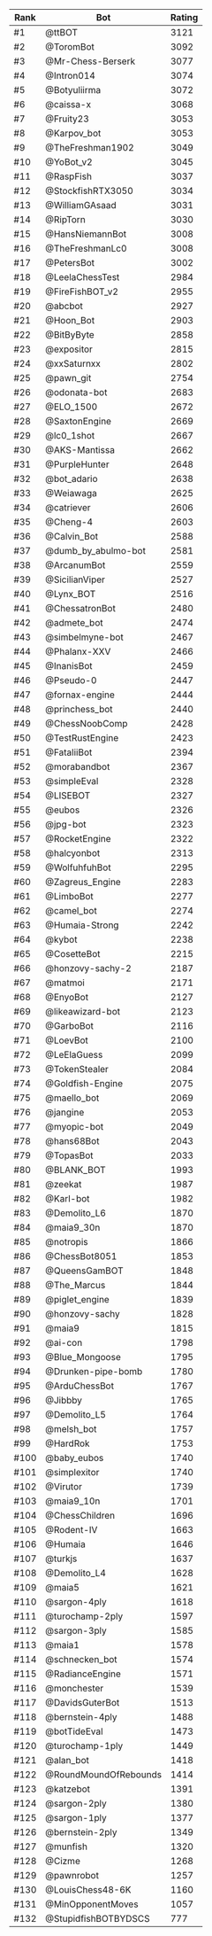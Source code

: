 Rank|Bot|Rating
---|---|---
#1|@ttBOT|3121
#2|@ToromBot|3092
#3|@Mr-Chess-Berserk|3077
#4|@Intron014|3074
#5|@Botyuliirma|3072
#6|@caissa-x|3068
#7|@Fruity23|3053
#8|@Karpov_bot|3053
#9|@TheFreshman1902|3049
#10|@YoBot_v2|3045
#11|@RaspFish|3037
#12|@StockfishRTX3050|3034
#13|@WilliamGAsaad|3031
#14|@RipTorn|3030
#15|@HansNiemannBot|3008
#16|@TheFreshmanLc0|3008
#17|@PetersBot|3002
#18|@LeelaChessTest|2984
#19|@FireFishBOT_v2|2955
#20|@abcbot|2927
#21|@Hoon_Bot|2903
#22|@BitByByte|2858
#23|@expositor|2815
#24|@xxSaturnxx|2802
#25|@pawn_git|2754
#26|@odonata-bot|2683
#27|@ELO_1500|2672
#28|@SaxtonEngine|2669
#29|@lc0_1shot|2667
#30|@AKS-Mantissa|2662
#31|@PurpleHunter|2648
#32|@bot_adario|2638
#33|@Weiawaga|2625
#34|@catriever|2606
#35|@Cheng-4|2603
#36|@Calvin_Bot|2588
#37|@dumb_by_abulmo-bot|2581
#38|@ArcanumBot|2559
#39|@SicilianViper|2527
#40|@Lynx_BOT|2516
#41|@ChessatronBot|2480
#42|@admete_bot|2474
#43|@simbelmyne-bot|2467
#44|@Phalanx-XXV|2466
#45|@InanisBot|2459
#46|@Pseudo-0|2447
#47|@fornax-engine|2444
#48|@princhess_bot|2440
#49|@ChessNoobComp|2428
#50|@TestRustEngine|2423
#51|@FataliiBot|2394
#52|@morabandbot|2367
#53|@simpleEval|2328
#54|@LISEBOT|2327
#55|@eubos|2326
#56|@jpg-bot|2323
#57|@RocketEngine|2322
#58|@halcyonbot|2313
#59|@WolfuhfuhBot|2295
#60|@Zagreus_Engine|2283
#61|@LimboBot|2277
#62|@camel_bot|2274
#63|@Humaia-Strong|2242
#64|@kybot|2238
#65|@CosetteBot|2215
#66|@honzovy-sachy-2|2187
#67|@matmoi|2171
#68|@EnyoBot|2127
#69|@likeawizard-bot|2123
#70|@GarboBot|2116
#71|@LoevBot|2100
#72|@LeElaGuess|2099
#73|@TokenStealer|2084
#74|@Goldfish-Engine|2075
#75|@maello_bot|2069
#76|@jangine|2053
#77|@myopic-bot|2049
#78|@hans68Bot|2043
#79|@TopasBot|2033
#80|@BLANK_BOT|1993
#81|@zeekat|1987
#82|@Karl-bot|1982
#83|@Demolito_L6|1870
#84|@maia9_30n|1870
#85|@notropis|1866
#86|@ChessBot8051|1853
#87|@QueensGamBOT|1848
#88|@The_Marcus|1844
#89|@piglet_engine|1839
#90|@honzovy-sachy|1828
#91|@maia9|1815
#92|@ai-con|1798
#93|@Blue_Mongoose|1795
#94|@Drunken-pipe-bomb|1780
#95|@ArduChessBot|1767
#96|@Jibbby|1765
#97|@Demolito_L5|1764
#98|@melsh_bot|1757
#99|@HardRok|1753
#100|@baby_eubos|1740
#101|@simplexitor|1740
#102|@Virutor|1739
#103|@maia9_10n|1701
#104|@ChessChildren|1696
#105|@Rodent-IV|1663
#106|@Humaia|1646
#107|@turkjs|1637
#108|@Demolito_L4|1628
#109|@maia5|1621
#110|@sargon-4ply|1618
#111|@turochamp-2ply|1597
#112|@sargon-3ply|1585
#113|@maia1|1578
#114|@schnecken_bot|1574
#115|@RadianceEngine|1571
#116|@monchester|1539
#117|@DavidsGuterBot|1513
#118|@bernstein-4ply|1488
#119|@botTideEval|1473
#120|@turochamp-1ply|1449
#121|@alan_bot|1418
#122|@RoundMoundOfRebounds|1414
#123|@katzebot|1391
#124|@sargon-2ply|1380
#125|@sargon-1ply|1377
#126|@bernstein-2ply|1349
#127|@munfish|1320
#128|@Cizme|1268
#129|@pawnrobot|1257
#130|@LouisChess48-6K|1160
#131|@MinOpponentMoves|1057
#132|@StupidfishBOTBYDSCS|777
